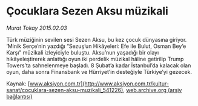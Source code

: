 # Çocuklara Sezen Aksu müzikali

*Murat Tokay 2015.02.03*

<div class="pNewsDetailMainContent" itemprop="articleBody">
 <p>
  Türk müziğinin sevilen sesi Sezen Aksu, bu kez çocuk dünyasına giriyor. ‘Minik Serçe’nin yazdığı “Sezuş’un Hikâyeleri: Efe ile Bulut, Osman Bey’e Karşı” müzikali izleyiciyle buluştu. Aksu’nun yaşadığı bir olayı hikâyeleştirerek anlattığı oyun iki perdelik müzikal hâline getirilip Trump Towers’ta sahnelenmeye başladı. 8 Şubat’a kadar İstanbul’da kalacak olan oyun, daha sonra Finansbank ve Hürriyet’in desteğiyle Türkiye’yi gezecek.
 </p>
</div>


Kaynak: [www.aksiyon.com.tr](http://www.aksiyon.com.tr/kultur-sanat/cocuklara-sezen-aksu-muzikali_541226), [web.archive.org (arşiv bağlantısı)](http://web.archive.org/web/20150728114350/http://www.aksiyon.com.tr/kultur-sanat/cocuklara-sezen-aksu-muzikali_541226)
